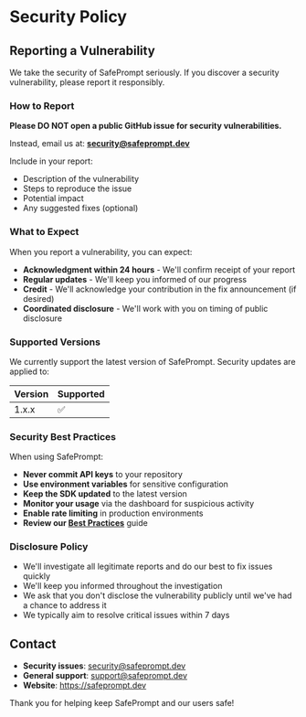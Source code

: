 # Security Policy

## Reporting a Vulnerability

We take the security of SafePrompt seriously. If you discover a security vulnerability, please report it responsibly.

### How to Report

**Please DO NOT open a public GitHub issue for security vulnerabilities.**

Instead, email us at: **security@safeprompt.dev**

Include in your report:
- Description of the vulnerability
- Steps to reproduce the issue
- Potential impact
- Any suggested fixes (optional)

### What to Expect

When you report a vulnerability, you can expect:

- **Acknowledgment within 24 hours** - We'll confirm receipt of your report
- **Regular updates** - We'll keep you informed of our progress
- **Credit** - We'll acknowledge your contribution in the fix announcement (if desired)
- **Coordinated disclosure** - We'll work with you on timing of public disclosure

### Supported Versions

We currently support the latest version of SafePrompt. Security updates are applied to:

| Version | Supported          |
| ------- | ------------------ |
| 1.x.x   | :white_check_mark: |

### Security Best Practices

When using SafePrompt:

- **Never commit API keys** to your repository
- **Use environment variables** for sensitive configuration
- **Keep the SDK updated** to the latest version
- **Monitor your usage** via the dashboard for suspicious activity
- **Enable rate limiting** in production environments
- **Review our [Best Practices](./docs/BEST_PRACTICES.md)** guide

### Disclosure Policy

- We'll investigate all legitimate reports and do our best to fix issues quickly
- We'll keep you informed throughout the investigation
- We ask that you don't disclose the vulnerability publicly until we've had a chance to address it
- We typically aim to resolve critical issues within 7 days

## Contact

- **Security issues**: security@safeprompt.dev
- **General support**: support@safeprompt.dev
- **Website**: https://safeprompt.dev

Thank you for helping keep SafePrompt and our users safe!
